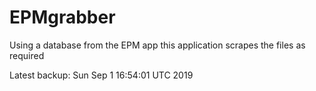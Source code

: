 # EPMgrabber
Using a database from the EPM app this application scrapes the files as required


Latest backup: Sun Sep 1 16:54:01 UTC 2019
